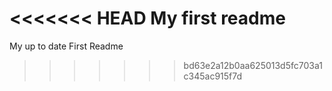 <<<<<<< HEAD
My first readme
=======
My up to date First Readme
>>>>>>> bd63e2a12b0aa625013d5fc703a1c345ac915f7d
